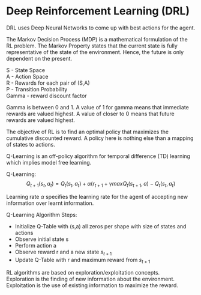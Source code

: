 # Deep Reinforcement Learning (DRL)

DRL uses Deep Neural Networks to come up with best actions for the agent. <br>

The Markov Decision Process (MDP) is a mathematical formulation of the RL problem. The Markov Property states that the current state is fully representative of the state of the environment. Hence, the future is only dependent on the present. <br>

S - State Space <br>
A - Action Space <br> 
R - Rewards for each pair of (S,A) <br>
P - Transition Probability <br>
Gamma - reward discount factor <br>

Gamma is between 0 and 1. A value of 1 for gamma means that immediate rewards are valued highest. A value of closer to 0 means that future rewards are valued highest. <br>

The objective of RL is to find an optimal policy that maximizes the cumulative discounted reward. A policy here is nothing else than a mapping of states to actions. <br>

Q-Learning is an off-policy algorithm for temporal difference (TD) learning which implies model free learning.

Q-Learning: <br>
    $$Q_{t+1}(s_t, a_t) = Q_{t}(s_t, a_t) + \alpha(r_{t+1} + \gamma max Q_{t}(s_{t+1},a) - Q_{t}(s_t, a_t)$$

Learning rate $\alpha$ specifies the learning rate for the agent of accepting new information over learnt information. <br>

Q-Learning Algorithm Steps:
- Initialize Q-Table with (s,a) all zeros per shape with size of states and actions
- Observe initial state s
- Perform action a
- Observe reward r and a new state $s_{t+1}$
- Update Q-Table with r and maximum reward from $s_{t+1}$

RL algorithms are based on exploration/exploitation concepts. <br>
Exploration is the finding of new information about the environment. <br>
Exploitation is the use of existing information to maximize the reward. <br>

